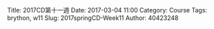 Title: 2017CD第十一週
Date: 2017-03-04 11:00
Category: Course
Tags: brython, w11
Slug: 2017springCD-Week11
Author: 40423248


